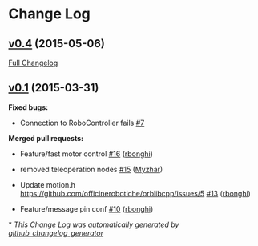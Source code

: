 # Change Log

## [v0.4](https://github.com/officinerobotiche/ros_serial_bridge/tree/v0.4) (2015-05-06)

[Full Changelog](https://github.com/officinerobotiche/ros_serial_bridge/compare/v0.1...v0.4)

## [v0.1](https://github.com/officinerobotiche/ros_serial_bridge/tree/v0.1) (2015-03-31)

**Fixed bugs:**

- Connection to RoboController fails [\#7](https://github.com/officinerobotiche/ros_serial_bridge/issues/7)

**Merged pull requests:**

- Feature/fast motor control [\#16](https://github.com/officinerobotiche/ros_serial_bridge/pull/16) ([rbonghi](https://github.com/rbonghi))

- removed teleoperation nodes [\#15](https://github.com/officinerobotiche/ros_serial_bridge/pull/15) ([Myzhar](https://github.com/Myzhar))

- Update motion.h https://github.com/officinerobotiche/orblibcpp/issues/5 [\#13](https://github.com/officinerobotiche/ros_serial_bridge/pull/13) ([rbonghi](https://github.com/rbonghi))

- Feature/message pin conf [\#10](https://github.com/officinerobotiche/ros_serial_bridge/pull/10) ([rbonghi](https://github.com/rbonghi))



\* *This Change Log was automatically generated by [github_changelog_generator](https://github.com/skywinder/Github-Changelog-Generator)*